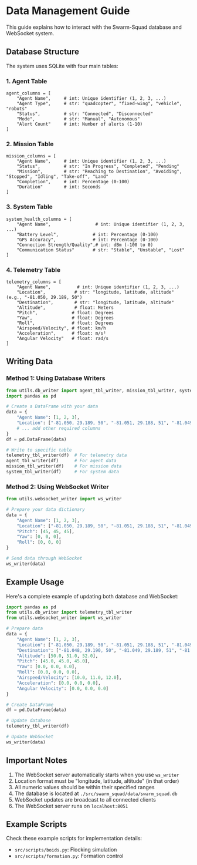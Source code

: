 # Data Management Guide

This guide explains how to interact with the Swarm-Squad database and WebSocket system.

## Database Structure

The system uses SQLite with four main tables:

### 1. Agent Table
```
agent_columns = [
    "Agent Name",     # int: Unique identifier (1, 2, 3, ...)
    "Agent Type",     # str: "quadcopter", "fixed-wing", "vehicle", "robots"
    "Status",         # str: "Connected", "Disconnected"
    "Mode",           # str: "Manual", "Autonomous"
    "Alert Count"     # int: Number of alerts (1-10)
]
```

### 2. Mission Table
```
mission_columns = [
    "Agent Name",     # int: Unique identifier (1, 2, 3, ...)
    "Status",         # str: "In Progress", "Completed", "Pending"
    "Mission",        # str: "Reaching to Destination", "Avoiding", "Stopped", "Idling", "Take-off", "Land"
    "Completion",     # int: Percentage (0-100)
    "Duration"        # int: Seconds
]
```

### 3. System Table
```
system_health_columns = [
    "Agent Name",                 # int: Unique identifier (1, 2, 3, ...)
    "Battery Level",             # int: Percentage (0-100)
    "GPS Accuracy",              # int: Percentage (0-100)
    "Connection Strength/Quality",# int: dBm (-100 to 0)
    "Communication Status"       # str: "Stable", "Unstable", "Lost"
]
```

### 4. Telemetry Table
```
telemetry_columns = [
    "Agent Name",          # int: Unique identifier (1, 2, 3, ...)
    "Location",           # str: "longitude, latitude, altitude" (e.g., "-81.050, 29.189, 50")
    "Destination",        # str: "longitude, latitude, altitude"
    "Altitude",           # float: Meters
    "Pitch",             # float: Degrees
    "Yaw",               # float: Degrees
    "Roll",              # float: Degrees
    "Airspeed/Velocity", # float: km/h
    "Acceleration",      # float: m/s²
    "Angular Velocity"   # float: rad/s
]
```

## Writing Data

### Method 1: Using Database Writers
```python
from utils.db_writer import agent_tbl_writer, mission_tbl_writer, system_tbl_writer, telemetry_tbl_writer
import pandas as pd

# Create a DataFrame with your data
data = {
    "Agent Name": [1, 2, 3],
    "Location": ["-81.050, 29.189, 50", "-81.051, 29.188, 51", "-81.049, 29.187, 52"],
    # ... add other required columns
}
df = pd.DataFrame(data)

# Write to specific table
telemetry_tbl_writer(df)  # For telemetry data
agent_tbl_writer(df)      # For agent data
mission_tbl_writer(df)    # For mission data
system_tbl_writer(df)     # For system data
```

### Method 2: Using WebSocket Writer
```python
from utils.websocket_writer import ws_writer

# Prepare your data dictionary
data = {
    "Agent Name": [1, 2, 3],
    "Location": ["-81.050, 29.189, 50", "-81.051, 29.188, 51", "-81.049, 29.187, 52"],
    "Pitch": [45, 45, 45],
    "Yaw": [0, 0, 0],
    "Roll": [0, 0, 0]
}

# Send data through WebSocket
ws_writer(data)
```

## Example Usage

Here's a complete example of updating both database and WebSocket:

```python
import pandas as pd
from utils.db_writer import telemetry_tbl_writer
from utils.websocket_writer import ws_writer

# Prepare data
data = {
    "Agent Name": [1, 2, 3],
    "Location": ["-81.050, 29.189, 50", "-81.051, 29.188, 51", "-81.049, 29.187, 52"],
    "Destination": ["-81.048, 29.190, 50", "-81.049, 29.189, 51", "-81.047, 29.188, 52"],
    "Altitude": [50.0, 51.0, 52.0],
    "Pitch": [45.0, 45.0, 45.0],
    "Yaw": [0.0, 0.0, 0.0],
    "Roll": [0.0, 0.0, 0.0],
    "Airspeed/Velocity": [10.0, 11.0, 12.0],
    "Acceleration": [0.0, 0.0, 0.0],
    "Angular Velocity": [0.0, 0.0, 0.0]
}

# Create DataFrame
df = pd.DataFrame(data)

# Update database
telemetry_tbl_writer(df)

# Update WebSocket
ws_writer(data)
```

## Important Notes

1. The WebSocket server automatically starts when you use `ws_writer`
2. Location format must be "longitude, latitude, altitude" (in that order)
3. All numeric values should be within their specified ranges
4. The database is located at `./src/swarm_squad/data/swarm_squad.db`
5. WebSocket updates are broadcast to all connected clients
6. The WebSocket server runs on `localhost:8051`

## Example Scripts

Check these example scripts for implementation details:
- `src/scripts/boids.py`: Flocking simulation
- `src/scripts/formation.py`: Formation control
